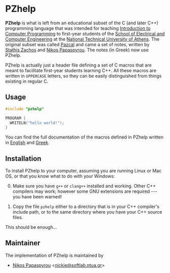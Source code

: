 PZhelp
======

**PZhelp** is what is left from an educational subset of the C
(and later C++) programming language that was intended for teaching
[Introduction to Computer Programming](https://courses.softlab.ntua.gr/progintro/)
to first-year students of the
[School of Electrical and Computer Engineering](https://www.ece.ntua.gr/)
at the
[National Technical University of Athens](https://www.ntua.gr/).
The original subset was called
[Pazcal](https://github.com/softlab-ntua/pazcal)
and came a set of notes, written by
[Stathis Zachos](http://www.corelab.ece.ntua.gr/~zachos/) and
[Nikos Papaspyrou](https://www.softlab.ntua.gr/~nickie/).
The notes (in Greek) now use PZhelp.

PZhelp is actually just a header file defining a set of C macros that
are meant to facilitate first-year students learning C++.
All these macros are written in `UPPERCASE` letters, so they can be
easily distinguished from things existing in regular C.


Usage
-----

```C++
#include "pzhelp"

PROGRAM {
  WRITELN("hello world!");
}
```

You can find the full documentation of the macros defined in PZhelp written in [English](Macros.md) and [Greek](Macros.el.md).


Installation
------------

To install PZhelp to your computer, assuming you are running
Linux or Mac OS, or that you know what to do with your Windows:

0. Make sure you have `g++` or `clang++` installed and working.
   Other C++ compilers may work; however some GNU extensions are required
   --- you have been warned!

1. Copy the file `pzhelp` either to a directory that is in
   your C++ compiler's include path, or to the same directory
   where you have your C++ source files.

This should be enough...


Maintainer
----------

The implementation of PZhelp is maintained by

* [Nikos Papaspyrou](https://www.softlab.ntua.gr/~nickie/)
   \<<nickie@softlab.ntua.gr>\>
